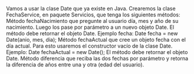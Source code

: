 Vamos a usar la clase Date que ya existe en Java. Crearemos la clase FechaService, en paquete Servicios, que tenga los siguientes métodos:
Método fechaNacimiento que pregunte al usuario día, mes y año de su nacimiento. Luego los pase por parámetro a un nuevo objeto Date. El método debe retornar el objeto Date. Ejemplo fecha: Date fecha = new Date(anio, mes, dia);
Método fechaActual que cree un objeto fecha con el día actual. Para esto usaremos el constructor vacío de la clase Date. Ejemplo: Date fechaActual = new  Date();
El método debe retornar el objeto Date.
Método diferencia que reciba las dos fechas por parámetro y retorna la diferencia de años entre una y otra (edad del usuario).